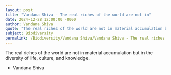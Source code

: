```yaml
---
layout: post
title: "Vandana Shiva - The real riches of the world are not in"
date: 2024-12-28 12:00:00 -0000
author: Vandana Shiva
quote: "The real riches of the world are not in material accumulation but in the diversity of life, culture, and knowledge."
subject: Biodiversity
permalink: /Biodiversity/Vandana Shiva/Vandana Shiva - The real riches of the world are not in
---
```


The real riches of the world are not in material accumulation but in the diversity of life, culture, and knowledge.

- Vandana Shiva
